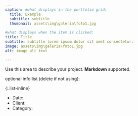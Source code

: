 ```yaml
---
caption: #what displays in the portfolio grid:
  title: Example
  subtitle: subtitle
  thumbnail: assets\img\galeria\foto1.jpg
  
#what displays when the item is clicked:
title: Title
subtitle: subtitle lorem ipsum dolor sit amet consectetur.
image: assets\img\galeria\foto1.jpg
alt: image alt text

---
```

Use this area to describe your project. **Markdown** supported.

optional info list (delete if not using):

{:.list-inline} 
- Date: 
- Client: 
- Category: 

